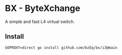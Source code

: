 # BX - ByteXchange
A simple and fast L4 virtual switch.

## Install
```shell
GOPROXY=direct go install github.com/bzEq/bx/i3@main
```
